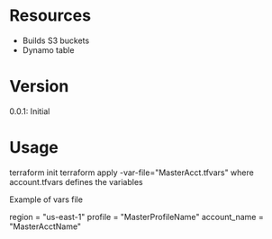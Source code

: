# Resources
* Builds S3 buckets
* Dynamo table

# Version
0.0.1: Initial

# Usage

terraform init
terraform apply -var-file="MasterAcct.tfvars"
where account.tfvars defines the variables

Example of vars file

region = "us-east-1"
profile = "MasterProfileName"
account_name = "MasterAcctName"

